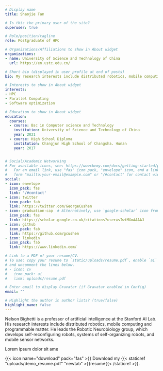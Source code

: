 ```yaml
---
# Display name
title: Shaojie Tan

# Is this the primary user of the site?
superuser: true

# Role/position/tagline
role: Postgraduate of HPC

# Organizations/Affiliations to show in About widget
organizations:
- name: University of Science and Technology of China
  url: https://en.ustc.edu.cn/

# Short bio (displayed in user profile at end of posts)
bio: My research interests include distributed robotics, mobile computing and programmable matter.

# Interests to show in About widget
interests:
- HPC
- Parallel Computing
- Software optimization

# Education to show in About widget
education:
  courses:
  - course: Bsc in Computer science and Technology
    institution: University of Science and Technology of China
    year: 2021
  - course: High School Diploma
    institution: Changjun High School of Changsha. Hunan
    year: 2017


# Social/Academic Networking
# For available icons, see: https://wowchemy.com/docs/getting-started/page-builder/#icons
#   For an email link, use "fas" icon pack, "envelope" icon, and a link in the
#   form "mailto:your-email@example.com" or "/#contact" for contact widget.
social:
- icon: envelope
  icon_pack: fas
  link: '/#contact'
- icon: twitter
  icon_pack: fab
  link: https://twitter.com/GeorgeCushen
- icon: graduation-cap  # Alternatively, use `google-scholar` icon from `ai` icon pack
  icon_pack: fas
  link: https://scholar.google.co.uk/citations?user=sIwtMXoAAAAJ
- icon: github
  icon_pack: fab
  link: https://github.com/gcushen
- icon: linkedin
  icon_pack: fab
  link: https://www.linkedin.com/

# Link to a PDF of your resume/CV.
# To use: copy your resume to `static/uploads/resume.pdf`, enable `ai` icons in `params.toml`, 
# and uncomment the lines below.
# - icon: cv
#   icon_pack: ai
#   link: uploads/resume.pdf

# Enter email to display Gravatar (if Gravatar enabled in Config)
email: ""

# Highlight the author in author lists? (true/false)
highlight_name: false
---
```


Nelson Bighetti is a professor of artificial intelligence at the Stanford AI Lab. His research interests include distributed robotics, mobile computing and programmable matter. He leads the Robotic Neurobiology group, which develops self-reconfiguring robots, systems of self-organizing robots, and mobile sensor networks.

Lorem ipsum dolor sit ame

{{< icon name="download" pack="fas" >}} Download my {{< staticref "uploads/demo_resume.pdf" "newtab" >}}resumé{{< /staticref >}}.
